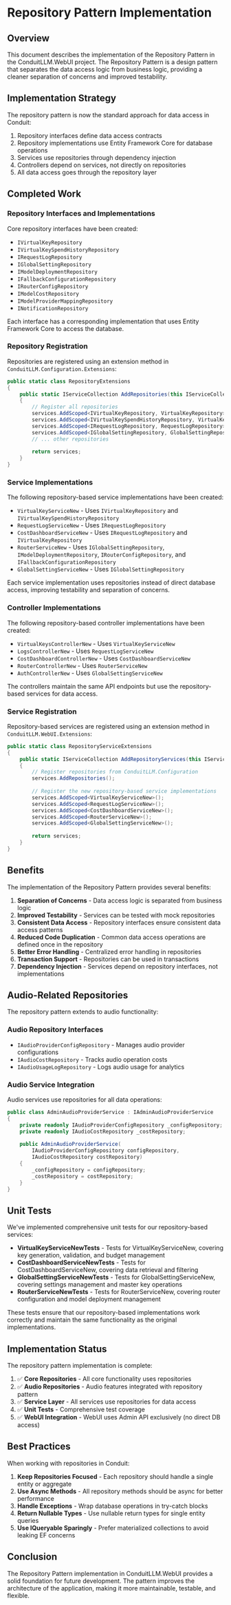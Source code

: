 # Repository Pattern Implementation

## Overview

This document describes the implementation of the Repository Pattern in the ConduitLLM.WebUI project. The Repository Pattern is a design pattern that separates the data access logic from business logic, providing a cleaner separation of concerns and improved testability.

## Implementation Strategy

The repository pattern is now the standard approach for data access in Conduit:

1. Repository interfaces define data access contracts
2. Repository implementations use Entity Framework Core for database operations
3. Services use repositories through dependency injection
4. Controllers depend on services, not directly on repositories
5. All data access goes through the repository layer

## Completed Work

### Repository Interfaces and Implementations

Core repository interfaces have been created:

- `IVirtualKeyRepository`
- `IVirtualKeySpendHistoryRepository`
- `IRequestLogRepository`
- `IGlobalSettingRepository`
- `IModelDeploymentRepository`
- `IFallbackConfigurationRepository`
- `IRouterConfigRepository`
- `IModelCostRepository`
- `IModelProviderMappingRepository`
- `INotificationRepository`

Each interface has a corresponding implementation that uses Entity Framework Core to access the database.

### Repository Registration

Repositories are registered using an extension method in `ConduitLLM.Configuration.Extensions`:

```csharp
public static class RepositoryExtensions
{
    public static IServiceCollection AddRepositories(this IServiceCollection services)
    {
        // Register all repositories
        services.AddScoped<IVirtualKeyRepository, VirtualKeyRepository>();
        services.AddScoped<IVirtualKeySpendHistoryRepository, VirtualKeySpendHistoryRepository>();
        services.AddScoped<IRequestLogRepository, RequestLogRepository>();
        services.AddScoped<IGlobalSettingRepository, GlobalSettingRepository>();
        // ... other repositories
        
        return services;
    }
}
```

### Service Implementations

The following repository-based service implementations have been created:

- `VirtualKeyServiceNew` - Uses `IVirtualKeyRepository` and `IVirtualKeySpendHistoryRepository`
- `RequestLogServiceNew` - Uses `IRequestLogRepository`
- `CostDashboardServiceNew` - Uses `IRequestLogRepository` and `IVirtualKeyRepository`
- `RouterServiceNew` - Uses `IGlobalSettingRepository`, `IModelDeploymentRepository`, `IRouterConfigRepository`, and `IFallbackConfigurationRepository`
- `GlobalSettingServiceNew` - Uses `IGlobalSettingRepository`

Each service implementation uses repositories instead of direct database access, improving testability and separation of concerns.

### Controller Implementations

The following repository-based controller implementations have been created:

- `VirtualKeysControllerNew` - Uses `VirtualKeyServiceNew`
- `LogsControllerNew` - Uses `RequestLogServiceNew`
- `CostDashboardControllerNew` - Uses `CostDashboardServiceNew`
- `RouterControllerNew` - Uses `RouterServiceNew`
- `AuthControllerNew` - Uses `GlobalSettingServiceNew`

The controllers maintain the same API endpoints but use the repository-based services for data access.

### Service Registration

Repository-based services are registered using an extension method in `ConduitLLM.WebUI.Extensions`:

```csharp
public static class RepositoryServiceExtensions
{
    public static IServiceCollection AddRepositoryServices(this IServiceCollection services)
    {
        // Register repositories from ConduitLLM.Configuration
        services.AddRepositories();
        
        // Register the new repository-based service implementations
        services.AddScoped<VirtualKeyServiceNew>();
        services.AddScoped<RequestLogServiceNew>();
        services.AddScoped<CostDashboardServiceNew>();
        services.AddScoped<RouterServiceNew>();
        services.AddScoped<GlobalSettingServiceNew>();
        
        return services;
    }
}
```

## Benefits

The implementation of the Repository Pattern provides several benefits:

1. **Separation of Concerns** - Data access logic is separated from business logic
2. **Improved Testability** - Services can be tested with mock repositories
3. **Consistent Data Access** - Repository interfaces ensure consistent data access patterns
4. **Reduced Code Duplication** - Common data access operations are defined once in the repository
5. **Better Error Handling** - Centralized error handling in repositories
6. **Transaction Support** - Repositories can be used in transactions
7. **Dependency Injection** - Services depend on repository interfaces, not implementations

## Audio-Related Repositories

The repository pattern extends to audio functionality:

### Audio Repository Interfaces

- `IAudioProviderConfigRepository` - Manages audio provider configurations
- `IAudioCostRepository` - Tracks audio operation costs
- `IAudioUsageLogRepository` - Logs audio usage for analytics

### Audio Service Integration

Audio services use repositories for all data operations:

```csharp
public class AdminAudioProviderService : IAdminAudioProviderService
{
    private readonly IAudioProviderConfigRepository _configRepository;
    private readonly IAudioCostRepository _costRepository;
    
    public AdminAudioProviderService(
        IAudioProviderConfigRepository configRepository,
        IAudioCostRepository costRepository)
    {
        _configRepository = configRepository;
        _costRepository = costRepository;
    }
}
```

## Unit Tests

We've implemented comprehensive unit tests for our repository-based services:

- **VirtualKeyServiceNewTests** - Tests for VirtualKeyServiceNew, covering key generation, validation, and budget management
- **CostDashboardServiceNewTests** - Tests for CostDashboardServiceNew, covering data retrieval and filtering
- **GlobalSettingServiceNewTests** - Tests for GlobalSettingServiceNew, covering settings management and master key operations
- **RouterServiceNewTests** - Tests for RouterServiceNew, covering router configuration and model deployment management

These tests ensure that our repository-based implementations work correctly and maintain the same functionality as the original implementations.

## Implementation Status

The repository pattern implementation is complete:

1. ✅ **Core Repositories** - All core functionality uses repositories
2. ✅ **Audio Repositories** - Audio features integrated with repository pattern
3. ✅ **Service Layer** - All services use repositories for data access
4. ✅ **Unit Tests** - Comprehensive test coverage
5. ✅ **WebUI Integration** - WebUI uses Admin API exclusively (no direct DB access)

## Best Practices

When working with repositories in Conduit:

1. **Keep Repositories Focused** - Each repository should handle a single entity or aggregate
2. **Use Async Methods** - All repository methods should be async for better performance
3. **Handle Exceptions** - Wrap database operations in try-catch blocks
4. **Return Nullable Types** - Use nullable return types for single entity queries
5. **Use IQueryable Sparingly** - Prefer materialized collections to avoid leaking EF concerns

## Conclusion

The Repository Pattern implementation in ConduitLLM.WebUI provides a solid foundation for future development. The pattern improves the architecture of the application, making it more maintainable, testable, and flexible.